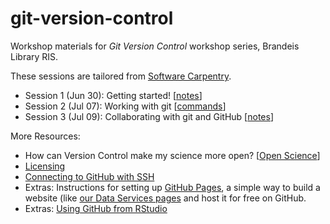# git-version-control
Workshop materials for *Git Version Control* workshop series, Brandeis Library RIS.

These sessions are tailored from [Software Carpentry](http://swcarpentry.github.io/git-novice/).


- Session 1 (Jun 30): Getting started! [[notes](https://github.com/DeisData/git-version-control/blob/master/session-1.md)]
- Session 2 (Jul 07): Working with git [[commands](https://github.com/DeisData/git-version-control/blob/master/lesson2_git.txt)]
- Session 3 (Jul 09): Collaborating with git and GitHub [[notes](https://github.com/DeisData/git-version-control/blob/master/lesson3_git.txt)]

More Resources:
- How can Version Control make my science more open? [[Open Science](http://swcarpentry.github.io/git-novice/10-open/index.html)]
- [Licensing](http://swcarpentry.github.io/git-novice/11-licensing/index.html)
- [Connecting to GitHub with SSH](https://docs.github.com/en/github/authenticating-to-github/connecting-to-github-with-ssh)
- Extras: Instructions for setting up [GitHub Pages](https://pages.github.com/), a simple way to build a website (like [our Data Services pages](https://deisdata.github.io) and host it for free on GitHub.
- Extras: [Using GitHub from RStudio](http://swcarpentry.github.io/git-novice/14-supplemental-rstudio/index.html)

